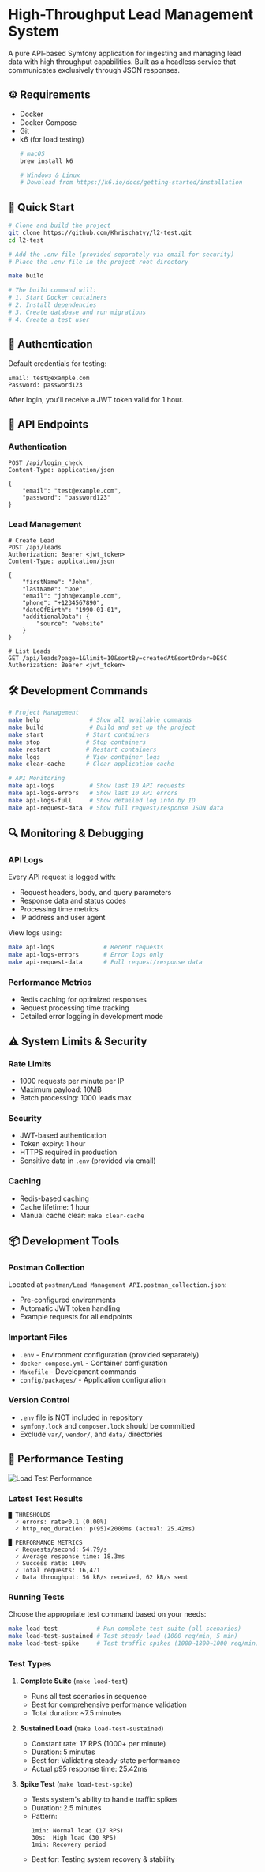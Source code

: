 # High-Throughput Lead Management System

A pure API-based Symfony application for ingesting and managing lead data with high throughput capabilities. Built as a headless service that communicates exclusively through JSON responses.

## ⚙️ Requirements

- Docker
- Docker Compose
- Git
- k6 (for load testing)
  ```bash
  # macOS
  brew install k6

  # Windows & Linux
  # Download from https://k6.io/docs/getting-started/installation
  ```

## 🚀 Quick Start

```bash
# Clone and build the project
git clone https://github.com/Khrischatyy/l2-test.git
cd l2-test

# Add the .env file (provided separately via email for security)
# Place the .env file in the project root directory

make build

# The build command will:
# 1. Start Docker containers
# 2. Install dependencies
# 3. Create database and run migrations
# 4. Create a test user
```

## 🔑 Authentication

Default credentials for testing:
```
Email: test@example.com
Password: password123
```

After login, you'll receive a JWT token valid for 1 hour.

## 📡 API Endpoints

### Authentication
```http
POST /api/login_check
Content-Type: application/json

{
    "email": "test@example.com",
    "password": "password123"
}
```

### Lead Management
```http
# Create Lead
POST /api/leads
Authorization: Bearer <jwt_token>
Content-Type: application/json

{
    "firstName": "John",
    "lastName": "Doe",
    "email": "john@example.com",
    "phone": "+1234567890",
    "dateOfBirth": "1990-01-01",
    "additionalData": {
        "source": "website"
    }
}

# List Leads
GET /api/leads?page=1&limit=10&sortBy=createdAt&sortOrder=DESC
Authorization: Bearer <jwt_token>
```

## 🛠 Development Commands

```bash
# Project Management
make help              # Show all available commands
make build             # Build and set up the project
make start            # Start containers
make stop             # Stop containers
make restart          # Restart containers
make logs             # View container logs
make clear-cache      # Clear application cache

# API Monitoring
make api-logs          # Show last 10 API requests
make api-logs-errors   # Show last 10 API errors
make api-logs-full     # Show detailed log info by ID
make api-request-data  # Show full request/response JSON data
```

## 🔍 Monitoring & Debugging

### API Logs
Every API request is logged with:
- Request headers, body, and query parameters
- Response data and status codes
- Processing time metrics
- IP address and user agent

View logs using:
```bash
make api-logs              # Recent requests
make api-logs-errors       # Error logs only
make api-request-data      # Full request/response data
```

### Performance Metrics
- Redis caching for optimized responses
- Request processing time tracking
- Detailed error logging in development mode

## ⚠️ System Limits & Security

### Rate Limits
- 1000 requests per minute per IP
- Maximum payload: 10MB
- Batch processing: 1000 leads max

### Security
- JWT-based authentication
- Token expiry: 1 hour
- HTTPS required in production
- Sensitive data in `.env` (provided via email)

### Caching
- Redis-based caching
- Cache lifetime: 1 hour
- Manual cache clear: `make clear-cache`

## 📦 Development Tools

### Postman Collection
Located at `postman/Lead Management API.postman_collection.json`:
- Pre-configured environments
- Automatic JWT token handling
- Example requests for all endpoints

### Important Files
- `.env` - Environment configuration (provided separately)
- `docker-compose.yml` - Container configuration
- `Makefile` - Development commands
- `config/packages/` - Application configuration

### Version Control
- `.env` file is NOT included in repository
- `symfony.lock` and `composer.lock` should be committed
- Exclude `var/`, `vendor/`, and `data/` directories

## 🚀 Performance Testing

![Load Test Performance](docs/assets/load-test.gif)

### Latest Test Results

```
█ THRESHOLDS 
  ✓ errors: rate<0.1 (0.00%)
  ✓ http_req_duration: p(95)<2000ms (actual: 25.42ms)

█ PERFORMANCE METRICS
  ✓ Requests/second: 54.79/s
  ✓ Average response time: 18.3ms
  ✓ Success rate: 100%
  ✓ Total requests: 16,471
  ✓ Data throughput: 56 kB/s received, 62 kB/s sent
```

### Running Tests

Choose the appropriate test command based on your needs:

```bash
make load-test           # Run complete test suite (all scenarios)
make load-test-sustained # Test steady load (1000 req/min, 5 min)
make load-test-spike     # Test traffic spikes (1000→1800→1000 req/min)
```

### Test Types

1. **Complete Suite** (`make load-test`)
   - Runs all test scenarios in sequence
   - Best for comprehensive performance validation
   - Total duration: ~7.5 minutes

2. **Sustained Load** (`make load-test-sustained`)
   - Constant rate: 17 RPS (1000+ per minute)
   - Duration: 5 minutes
   - Best for: Validating steady-state performance
   - Actual p95 response time: 25.42ms

3. **Spike Test** (`make load-test-spike`)
   - Tests system's ability to handle traffic spikes
   - Duration: 2.5 minutes
   - Pattern:
     ```
     1min: Normal load (17 RPS)
     30s:  High load (30 RPS)
     1min: Recovery period
     ```
   - Best for: Testing system recovery & stability